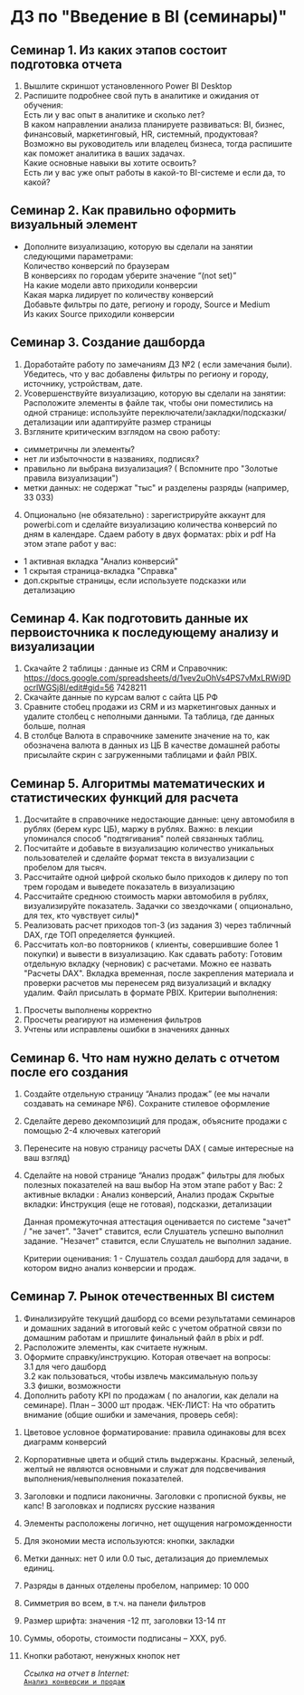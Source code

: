 # ДЗ по "Введение в BI (семинары)"

## Семинар 1. Из каких этапов состоит подготовка отчета
1) Вышлите скриншот установленного Power BI Desktop  
2) Распишите подробнее свой путь в аналитике и ожидания от обучения:  
Есть ли у вас опыт в аналитике и сколько лет?  
В каком направлении анализа планируете развиваться: BI, бизнес, финансовый, маркетинговый, HR, системный, продуктовая?  
Возможно вы руководитель или владелец бизнеса, тогда распишите как поможет аналитика в ваших задачах.  
Какие основные навыки вы хотите освоить?  
Есть ли у вас уже опыт работы в какой-то BI-системе и если да, то какой?

## Семинар 2. Как правильно оформить визуальный элемент
* Дополните визуализацию, которую вы сделали на занятии следующими параметрами:  
Количество конверсий по браузерам  
В конверсиях по городам уберите значение “(not set)”  
На какие модели авто приходили конверсии  
Какая марка лидирует по количеству конверсий  
Добавьте фильтры по дате, региону и городу, Source и Medium  
Из каких Source приходили конверсии  

## Семинар 3. Создание дашборда
1) Доработайте работу по замечаниям ДЗ №2 ( если замечания были).  
Убедитесь, что у вас добавлены фильтры по региону и городу, источнику, устройствам, дате.
2) Усовершенствуйте визуализацию, которую вы сделали на занятии:  
Расположите элементы в файле так, чтобы они поместились на одной странице: используйте переключатели/закладки/подсказки/детализации или адаптируйте размер страницы
3) Взгляните критическим взглядом на свою работу:
- симметричны ли элементы?
- нет ли избыточности в названиях, подписях?
- правильно ли выбрана визуализация? ( Вспомните про "Золотые правила визуализации")
- метки данных: не содержат "тыс" и разделены разряды (например, 33 033)
4) Опционально (не обязательно) : зарегистрируйте аккаунт для powerbi.com и сделайте визуализацию количества конверсий по дням в календаре.
Сдаем работу в двух форматах: pbix и pdf
На этом этапе работ у вас:
- 1 активная вкладка "Анализ конверсий"
- 1 скрытая страница-вкладка "Справка"
- доп.скрытые страницы, если используете подсказки или детализацию

## Семинар 4. Как подготовить данные их первоисточника к последующему анализу и визуализации
1) Скачайте 2 таблицы : данные из CRM и Справочник:
https://docs.google.com/spreadsheets/d/1vev2uOhVs4PS7vMxLRWi9DocrlWGSj8I/edit#gid=56 7428211
2) Скачайте данные по курсам валют с сайта ЦБ РФ
3) Сравните стобец продажи из CRM и из маркетинговых данных и удалите столбец с неполными данными. Та таблица, где данных больше, полная
4) В столбце Валюта в справочнике замените значение на то, как обозначена валюта в данных из ЦБ
В качестве домашней работы присылайте скрин с загруженными таблицами и файл PBIX.

## Семинар 5. Алгоритмы математических и статистических функций для расчета
1.	Досчитайте в справочнике недостающие данные: цену автомобиля в рублях (берем курс ЦБ), маржу в рублях. Важно: в лекции упоминался способ "подтягивания" полей связанных таблиц.
2.	Посчитайте и добавьте в визуализацию количество уникальных пользователей и сделайте формат текста в визуализации с пробелом для тысяч.
3.	Рассчитайте одной цифрой сколько было приходов к дилеру по топ трем городам и выведете показатель в визуализацию
4.	Рассчитайте среднюю стоимость марки автомобиля в рублях, визуализируйте показатель.
Задачки со звездочками ( опционально, для тех, кто чувствует силы)*
5. Реализовать расчет приходов топ-3 (из задания 3) через табличный DAX, где ТОП определяется функцией.
6. Рассчитать кол-во повторников ( клиенты, совершившие более 1 покупки) и вывести в визуализацию.
Как сдавать работу:
Готовим отдельную вкладку (черновик) с расчетами. Можно ее назвать "Расчеты DAX".
Вкладка временная, после закрепления материала и проверки расчетов мы перенесем ряд визуализаций и вкладку удалим.
Файл присылать в формате PBIX.
Критерии выполнения:
1) Просчеты выполнены корректно
2) Просчеты реагируют на изменения фильтров
3) Учтены или исправлены ошибки в значениях данных

## Семинар 6. Что нам нужно делать с отчетом после его создания
1.	Создайте отдельную страницу “Анализ продаж” (ее мы начали создавать на семинаре №6). Сохраните стилевое оформление
2.	Сделайте дерево декомпозиций для продаж, объясните продажи с помощью 2-4 ключевых категорий
3.	Перенесите на новую страницу расчеты DAX ( самые интересные на ваш взгляд)
4.	Сделайте на новой странице “Анализ продаж” фильтры для любых полезных показателей на ваш выбор
На этом этапе работ у Вас: 2 активные вкладки : Анализ конверсий, Анализ продаж
Скрытые вкладки: Инструкция (еще не готовая), подсказки, детализации

    Данная промежуточная аттестация оценивается по системе "зачет" / "не зачет".
    "Зачет" ставится, если Слушатель успешно выполнил задание.
    "Незачет" ставится, если Слушатель не выполнил задание.

    Критерии оценивания:
    1 - Слушатель создал дашборд для задачи, в котором видно анализ конверсии и продаж.

## Семинар 7. Рынок отечественных BI систем
1.	Финализируйте текущий дашборд со всеми результатами семинаров и домашних заданий в итоговый кейс с учетом обратной связи по домашним работам и пришлите финальный файл в pbix и pdf.
2.	Расположите элементы, как считаете нужным.
3.	Оформите справку/инструкцию. Которая отвечает на вопросы:  
3.1 для чего дашборд  
3.2 как пользоваться, чтобы извлечь максимальную пользу  
3.3 фишки, возможности  
4.	Дополнить работу KPI по продажам ( по аналогии, как делали на семинаре). План – 3000 шт продаж.
ЧЕК-ЛИСТ:
На что обратить внимание (общие ошибки и замечания, проверь себя):
1) Цветовое условное форматирование: правила одинаковы для всех диаграмм конверсий
2) Корпоративные цвета и общий стиль выдержаны. Красный, зеленый, желтый не являются основными и служат для подсвечивания выполнения/невыполнения показателей.

3) Заголовки и подписи лаконичны. Заголовки с прописной буквы, не капс! В заголовках и подписях русские названия
4) Элементы расположены логично, нет ощущения нагроможденности
5) Для экономии места используются: кнопки, закладки
6) Метки данных: нет 0 или 0.0 тыс, детализация до приемлемых единиц.
7) Разряды в данных отделены пробелом, например: 10 000
8) Симметрия во всем, в т.ч. на панели фильтров
9) Размер шрифта: значения -12 пт, заголовки 13-14 пт
10) Суммы, обороты, стоимости подписаны  – ХХХ, руб.
11) Кнопки работают, ненужных кнопок нет

    *Ссылка на отчет в Internet:*  
    <code>[Анализ конверсии и продаж](https://app.powerbi.com/view?r=eyJrIjoiMzVmZmJkMDktODM4MS00NGM4LTk5YjItYzUwOWIwZjdmNjM5IiwidCI6IjBlNjFkNTA3LTgyYzEtNGJlZC05ODg2LTUxZmE1ZjBkNDQ0MCIsImMiOjl9 "Конверсии и продажи")
    </code>  




